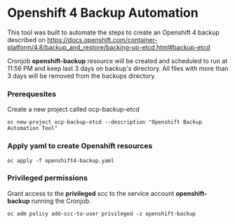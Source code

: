 # Openshift 4 Backup Automation

This tool was built to automate the steps to create an Openshift 4 backup described on https://docs.openshift.com/container-platform/4.8/backup_and_restore/backing-up-etcd.html#backup-etcd

Cronjob **openshift-backup** resource  will be created and scheduled to run at 11:56 PM and keep last 3 days on backup's directory. All files with more than 3 days will be removed from the backups directory.

### Prerequesites

Create a new project called ocp-backup-etcd

`oc new-project ocp-backup-etcd --description "Openshift Backup Automation Tool"` 

### Apply yaml to create Openshift resources

`oc apply -f openshift4-backup.yaml`

### Privileged permissions

Grant access to the **privileged** scc to the service account **openshift-backup** running the Cronjob.

`oc adm policy add-scc-to-user privileged -z openshift-backup`

